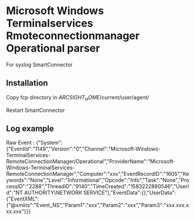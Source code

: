# Microsoft Windows Terminalservices Rmoteconnectionmanager Operational parser
For syslog SmartConnector

## Installation
Copy fcp directory in $ARCSIGHT_HOME$/current/user/agent/

Restart SmartConnector

## Log example
Raw Event : {"System":{"EventId":"1149","Version":"0","Channel":"Microsoft-Windows-TerminalServices-RemoteConnectionManager/Operational","ProviderName":"Microsoft-Windows-TerminalServices-RemoteConnectionManager","Computer":"xxx","EventRecordID":"1605","Keywords":"None","Level":"Informational","Opcode":"Info","Task":"None","ProcessID":"2288","ThreadID":"9140","TimeCreated":"1583222880546","UserId":"NT AUTHORITY\\NETWORK SERVICE"},"EventData":{},"UserData":{"EventXML":{"@_xmlns_":"Event_NS","Param1":"xxx","Param2":"xxx","Param3":"xxx.xxx.xxx.xxx"}}}